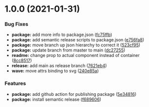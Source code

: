 # 1.0.0 (2021-01-31)


### Bug Fixes

* **package:** add more info to package.json ([fc75ffb](https://github.com/SvenWesterlaken/vue-wavify/commit/fc75ffb1c9349ab058208fb4d8e9bce3db74abc4))
* **package:** add semantic release scripts to package.json ([e756fa8](https://github.com/SvenWesterlaken/vue-wavify/commit/e756fa8f8950a6ee364976acda19e82419084d76))
* **package:** move branch up json hierarchy to correct it ([523cf95](https://github.com/SvenWesterlaken/vue-wavify/commit/523cf95bb99da1a0fcc0c40ad09282f73b2d1f55))
* **package:** update branch from master to main ([dc27255](https://github.com/SvenWesterlaken/vue-wavify/commit/dc2725585c003fae08d2132f521b004ef2486754))
* **readme:** change prop to actual component instead of container ([8cc8517](https://github.com/SvenWesterlaken/vue-wavify/commit/8cc8517b7333c248ee17f430e947d36b28a4843f))
* **release:** add main as release branch ([7621eb4](https://github.com/SvenWesterlaken/vue-wavify/commit/7621eb451d5fa46e1bbc403846c121156608bea7))
* **wave:** move attrs binding to svg ([240e85a](https://github.com/SvenWesterlaken/vue-wavify/commit/240e85a88318b2c18c1b50f5fa575341fc9cb0b7))


### Features

* **package:** add github action for publishing package ([5e34816](https://github.com/SvenWesterlaken/vue-wavify/commit/5e3481696284b8d27f56600c96019757e603ceeb))
* **package:** install semantic release ([f689606](https://github.com/SvenWesterlaken/vue-wavify/commit/f689606cafb2dda94078129796fc89750cedb515))
